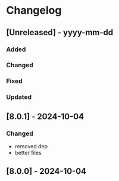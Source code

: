 # Changelog
## [Unreleased] - yyyy-mm-dd

### Added

### Changed

### Fixed

### Updated

## [8.0.1] - 2024-10-04


### Changed
- removed dep
- better files

## [8.0.0] - 2024-10-04
